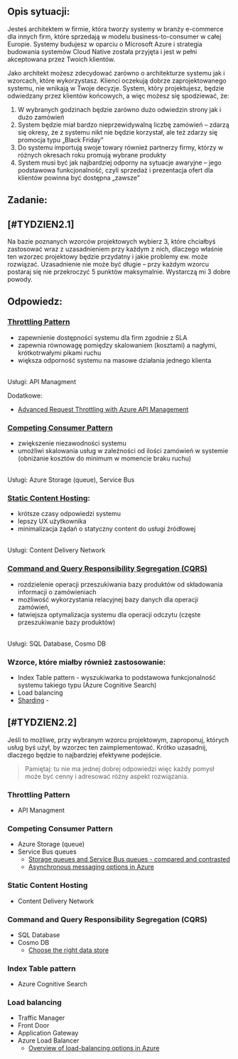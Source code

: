 ## Opis sytuacji:
Jesteś architektem w firmie, która tworzy systemy w branży e-commerce dla innych firm, które sprzedają w modelu business-to-consumer w całej Europie. Systemy budujesz w oparciu o Microsoft Azure i strategia budowania systemów Cloud Native została przyjęta i jest w pełni akceptowana przez Twoich klientów.

Jako architekt możesz zdecydować zarówno o architekturze systemu jak i wzorcach, które wykorzystasz. Klienci oczekują dobrze zaprojektowanego systemu, nie wnikają w Twoje decyzje.
System, który projektujesz, będzie odwiedzany przez klientów końcowych, a więc możesz się spodziewać, że:
1)	W wybranych godzinach będzie zarówno dużo odwiedzin strony jak i dużo zamówień
2)	System będzie miał bardzo nieprzewidywalną liczbę zamówień – zdarzą się okresy, że z systemu nikt nie będzie korzystał, ale też zdarzy się promocja typu „Black Friday”
3)	Do systemu importują swoje towary również partnerzy firmy, którzy w różnych okresach roku promują wybrane produkty
4)	System musi być jak najbardziej odporny na sytuacje awaryjne – jego podstawowa funkcjonalność, czyli sprzedaż i prezentacja ofert dla klientów powinna być dostępna „zawsze”

## Zadanie:
## [#TYDZIEN2.1]
Na bazie poznanych wzorców projektowych wybierz 3, które chciałbyś zastosować wraz z uzasadnieniem przy każdym z nich, dlaczego właśnie ten wzorzec projektowy będzie przydatny i jakie problemy ew. może rozwiązać. Uzasadnienie nie może być długie – przy każdym wzorcu postaraj się nie przekroczyć 5 punktów maksymalnie. Wystarczą mi 3 dobre powody.

## Odpowiedz:

### [Throttling Pattern](https://docs.microsoft.com/en-us/azure/architecture/patterns/throttling)
- zapewnienie dostępności systemu dla firm zgodnie z SLA
- zapewnia równowagę pomiędzy skalowaniem (kosztami) a nagłymi, krótkotrwałymi pikami ruchu
- większa odporność systemu na masowe działania jednego klienta

\
Usługi: API Managment

Dodatkowe:
- [Advanced Request Throttling with Azure API Management](https://azure.microsoft.com/pl-pl/resources/videos/advanced-request-throttling-with-azure-api-management/)

 ### [Competing Consumer Pattern](https://docs.microsoft.com/en-us/azure/architecture/patterns/competing-consumers)
 - zwiększenie niezawodności systemu
 - umożliwi skalowania usług w zależności od ilości zamówień w systemie (obniżanie kosztów do minimum w momencie braku ruchu)

\
Usługi: Azure Storage (queue),  Service Bus

### [Static Content Hosting](https://docs.microsoft.com/en-us/azure/architecture/patterns/static-content-hosting):
  - krótsze czasy odpowiedzi systemu
  - lepszy UX użytkownika
  - minimalizacja żądań o statyczny content do usługi źródłowej

\
Usługi: Content Delivery Network

### [Command and Query Responsibility Segregation (CQRS)](https://docs.microsoft.com/en-us/azure/architecture/patterns/cqrs)
  - rozdzielenie operacji przeszukiwania bazy produktów od składowania informacji o zamówieniach
  - możliwość wykorzystania relacyjnej bazy danych dla operacji zamówień,
  - łatwiejsza optymalizacja systemu dla operacji odczytu (częste przeszukiwanie bazy produktów)

\
Usługi: SQL Database, Cosmo DB

### Wzorce, które miałby również zastosowanie:
- Index Table pattern - wyszukiwarka to podstawowa funkcjonalność systemu takiego typu (Azure Cognitive Search)
- Load balancing
- [Sharding](https://docs.microsoft.com/en-us/azure/architecture/patterns/sharding) -


## [#TYDZIEN2.2]
Jeśli to możliwe, przy wybranym wzorcu projektowym, zaproponuj, których usług byś użył, by wzorzec ten zaimplementować. Krótko uzasadnij, dlaczego będzie to najbardziej efektywne podejście.

> Pamiętaj: tu nie ma jednej dobrej odpowiedzi więc każdy pomysł może być cenny i adresować różny aspekt rozwiązania.

### Throttling Pattern
- API Managment

### Competing Consumer Pattern
- Azure Storage (queue)
- Service Bus queues
  - [Storage queues and Service Bus queues - compared and contrasted](https://docs.microsoft.com/en-us/azure/service-bus-messaging/service-bus-azure-and-service-bus-queues-compared-contrasted)
  - [Asynchronous messaging options in Azure](https://docs.microsoft.com/en-us/azure/architecture/guide/technology-choices/messaging)

### Static Content Hosting
- Content Delivery Network

### Command and Query Responsibility Segregation (CQRS)
-  SQL Database
- Cosmo DB
  - [Choose the right data store](https://docs.microsoft.com/en-us/azure/architecture/guide/technology-choices/data-store-overview)

### Index Table pattern
- Azure Cognitive Search

### Load balancing
- Traffic Manager
- Front Door
- Application Gateway
- Azure Load Balancer
  - [Overview of load-balancing options in Azure](https://docs.microsoft.com/en-us/azure/architecture/guide/technology-choices/load-balancing-overview)